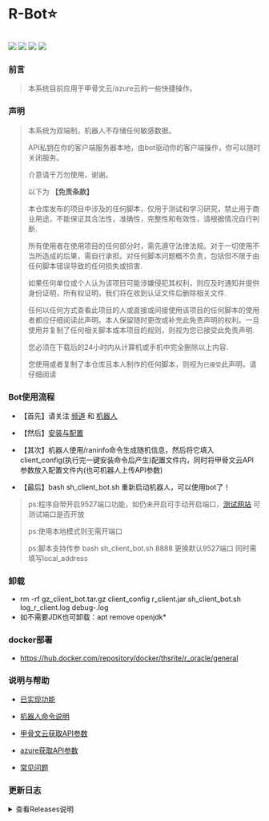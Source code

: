# <p align="left">R-Bot⭐</p>
<p align="left">
  <a href="https://t.me/apchyo"><img src="https://img.shields.io/static/v1?label=%E7%BE%A4%E7%BB%84&message=telegram&color=brightgreen"/></a>
  <a href="https://t.me/agentONE_R"><img src="https://img.shields.io/static/v1?label=%E9%A2%91%E9%81%93&message=telegram&color=blueviolet"/></a>
  <a href="https://t.me/radiance_helper_bot"><img src="https://img.shields.io/static/v1?label=%E6%9C%BA%E5%99%A8%E4%BA%BA&message=telegram&color=red"/></a>
 <img src="https://img.shields.io/github/stars/semicons/java_oci_manage.svg?style=flat-square&label=Stars&logo=github"/>
</p>

### 前言
> 本系统目前应用于甲骨文云/azure云的一些快捷操作。
> 
### 声明
> 
> 本系统为双端制，机器人不存储任何敏感数据。
> 
> API私钥在你的客户端服务器本地，由bot驱动你的客户端操作，你可以随时关闭服务。
> 
> 介意请千万勿使用，谢谢。
>
> 以下为 **【免责条款】**
> 
> 本仓库发布的项目中涉及的任何脚本，仅用于测试和学习研究，禁止用于商业用途，不能保证其合法性，准确性，完整性和有效性，请根据情况自行判断.
>
> 所有使用者在使用项目的任何部分时，需先遵守法律法规。对于一切使用不当所造成的后果，需自行承担。对任何脚本问题概不负责，包括但不限于由任何脚本错误导致的任何损失或损害.
>
> 如果任何单位或个人认为该项目可能涉嫌侵犯其权利，则应及时通知并提供身份证明，所有权证明，我们将在收到认证文件后删除相关文件.
>
> 任何以任何方式查看此项目的人或直接或间接使用该项目的任何脚本的使用者都应仔细阅读此声明。本人保留随时更改或补充此免责声明的权利。一旦使用并复制了任何相关脚本或本项目的规则，则视为您已接受此免责声明.
>
> 您必须在下载后的24小时内从计算机或手机中完全删除以上内容.
>
> 您使用或者复制了本仓库且本人制作的任何脚本，则视为`已接受`此声明，请仔细阅读

### Bot使用流程

- 【首先】请关注 [频道](https://t.me/agentONE_R) 和 [机器人](https://t.me/radiance_helper_bot)

- 【然后】[安装与配置](https://github.com/semicons/java_oci_manage/blob/main/md/install.md)

- 【其次】机器人使用/raninfo命令生成随机信息，然后将它填入client_config(执行完一键安装命令后产生)配置文件内，同时将甲骨文云API参数放入配置文件内(也可机器人上传API参数)

- 【最后】bash sh_client_bot.sh 重新启动机器人，可以使用bot了！

> ps:程序自带开启9527端口功能，如仍未开启可手动开启端口，[测试网站](https://port.ping.pe) 可测试端口是否开放
>
> ps:使用本地模式则无需开端口
> 
> ps:脚本支持传参 bash sh_client_bot.sh 8888 更换默认9527端口 同时需填写local_address

### 卸载
- rm -rf gz_client_bot.tar.gz client_config r_client.jar sh_client_bot.sh log_r_client.log debug-.log 
- 如不需要JDK也可卸载：apt remove openjdk*

### docker部署
- https://hub.docker.com/repository/docker/thsrite/r_oracle/general

### 说明与帮助
- [已实现功能](https://github.com/semicons/java_oci_manage/blob/main/md/function.md)

- [机器人命令说明](https://github.com/semicons/java_oci_manage/blob/main/md/BOT-README.md)

- [甲骨文云获取API参数](https://github.com/semicons/java_oci_manage/blob/main/md/oracle.md)

- [azure获取API参数](https://github.com/semicons/java_oci_manage/blob/main/md/azure.md)

- [常见问题](https://t.me/agentONE_R/41)



### 更新日志
<details>
<summary>查看Releases说明</summary>
 
> 证明该项目仍然存活


</details>
